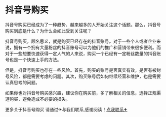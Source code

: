 # 抖音号购买

抖音号购买已经成为了一种趋势，越来越多的人开始关注这个话题。那么，抖音号购买到底是什么？为什么会如此受到关注呢？

抖音号购买，顾名思义，就是购买已经存在的抖音账号。对于一些个人或者企业来说，拥有一个拥有大量粉丝的抖音账号可以为他们的推广和营销带来很多便利。而对于一些想要快速获得一定人气的人来说，购买一个已经有一定粉丝数量的抖音账号也是一个快速上手的方法。

但是，抖音号购买也存在一些风险。首先，购买的账号是否真实有效，是否有被封号风险，都是需要考虑的问题。其次，购买账号后如何继续经营和维护，也是需要认真思考的问题。

如果你也对抖音号购买感兴趣，建议你在购买前，多了解相关的信息，选择正规渠道购买，避免造成不必要的损失。

更多关于抖音号购买 请通过✈与我们联系,感谢阅读！[点我联系✈](https://gm.G208.com)